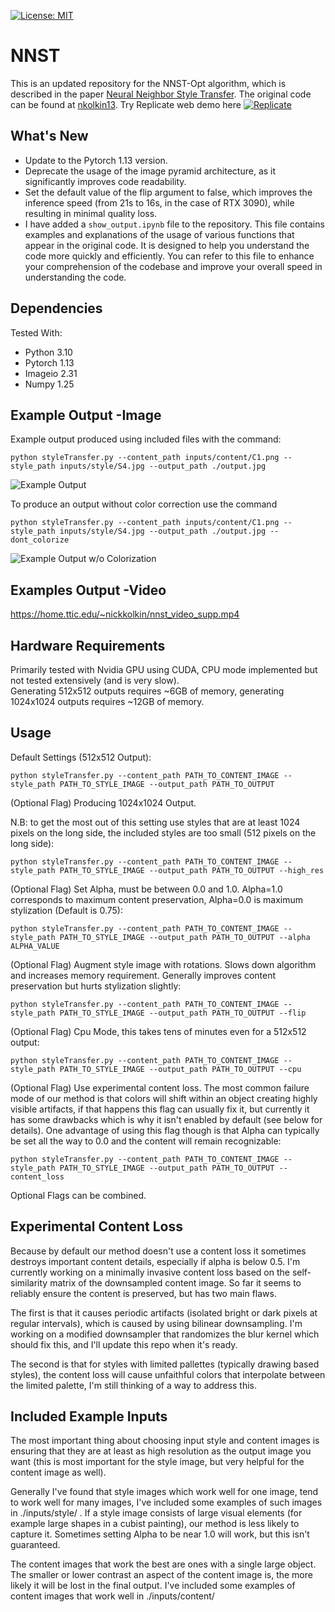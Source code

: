 [![License: MIT](https://img.shields.io/badge/License-MIT-yellow.svg)](https://opensource.org/licenses/MIT)
# NNST
This is an updated repository for the NNST-Opt algorithm, which is described in the paper [Neural Neighbor Style Transfer](https://ttic.uchicago.edu/~nickkolkin/Paper/NNST_Preprint.pdf). The original code can be found at [nkolkin13](https://github.com/nkolkin13/NeuralNeighborStyleTransfer). Try Replicate web demo here [![Replicate](https://replicate.com/nkolkin13/neuralneighborstyletransfer/badge)](https://replicate.com/nkolkin13/neuralneighborstyletransfer)

## What's New
* Update to the Pytorch 1.13 version.
* Deprecate the usage of the image pyramid architecture, as it significantly improves code readability.
* Set the default value of the flip argument to false, which improves the inference speed (from 21s to 16s, in the case of RTX 3090), while resulting in minimal quality loss.
* I have added a `show_output.ipynb` file to the repository. This file contains examples and explanations of the usage of various functions that appear in the original code. It is designed to help you understand the code more quickly and efficiently. You can refer to this file to enhance your comprehension of the codebase and improve your overall speed in understanding the code.

## Dependencies
Tested With:
* Python 3.10
* Pytorch 1.13
* Imageio 2.31
* Numpy 1.25

## Example Output -Image
Example output produced using included files with the command:
```
python styleTransfer.py --content_path inputs/content/C1.png --style_path inputs/style/S4.jpg --output_path ./output.jpg
```
![Example Output](https://github.com/nkolkin13/NeuralNeighborStyleTransfer/blob/main/example2.png?raw=true)

To produce an output without color correction use the command
```
python styleTransfer.py --content_path inputs/content/C1.png --style_path inputs/style/S4.jpg --output_path ./output.jpg --dont_colorize
```
![Example Output w/o Colorization](https://github.com/nkolkin13/NeuralNeighborStyleTransfer/blob/main/example.png?raw=true)

## Examples Output -Video
https://home.ttic.edu/~nickkolkin/nnst_video_supp.mp4

## Hardware Requirements
Primarily tested with Nvidia GPU using CUDA, CPU mode implemented but not tested extensively (and is very slow).  
Generating 512x512 outputs requires ~6GB of memory, generating 1024x1024 outputs requires ~12GB of memory.    

## Usage
Default Settings (512x512 Output):    
```
python styleTransfer.py --content_path PATH_TO_CONTENT_IMAGE --style_path PATH_TO_STYLE_IMAGE --output_path PATH_TO_OUTPUT
```
(Optional Flag) Producing 1024x1024 Output. 

N.B: to get the most out of this setting use styles that are at least 1024 pixels on the long side, the included styles are too small (512 pixels on the long side):    
```
python styleTransfer.py --content_path PATH_TO_CONTENT_IMAGE --style_path PATH_TO_STYLE_IMAGE --output_path PATH_TO_OUTPUT --high_res
```

(Optional Flag) Set Alpha, must be between 0.0 and 1.0. Alpha=1.0 corresponds to maximum content preservation, Alpha=0.0 is maximum stylization  (Default is 0.75):    
```
python styleTransfer.py --content_path PATH_TO_CONTENT_IMAGE --style_path PATH_TO_STYLE_IMAGE --output_path PATH_TO_OUTPUT --alpha ALPHA_VALUE
```

(Optional Flag) Augment style image with rotations. Slows down algorithm and increases memory requirement. Generally improves content preservation but hurts stylization slightly:  
```
python styleTransfer.py --content_path PATH_TO_CONTENT_IMAGE --style_path PATH_TO_STYLE_IMAGE --output_path PATH_TO_OUTPUT --flip
```

(Optional Flag) Cpu Mode, this takes tens of minutes even for a 512x512 output:  
```
python styleTransfer.py --content_path PATH_TO_CONTENT_IMAGE --style_path PATH_TO_STYLE_IMAGE --output_path PATH_TO_OUTPUT --cpu
```

(Optional Flag) Use experimental content loss. The most common failure mode of our method is that colors will shift within an object creating highly visible artifacts, if that happens this flag can usually fix it, but currently it has some drawbacks which is why it isn't enabled by default (see below for details). One advantage of using this flag though is that Alpha can typically be set all the way to 0.0 and the content will remain recognizable:  
```
python styleTransfer.py --content_path PATH_TO_CONTENT_IMAGE --style_path PATH_TO_STYLE_IMAGE --output_path PATH_TO_OUTPUT --content_loss
```

Optional Flags can be combined.

## Experimental Content Loss
Because by default our method doesn't use a content loss it sometimes destroys important content details, especially if alpha is below 0.5. I'm currently working on a minimally invasive content loss based on the self-similarity matrix of the downsampled content image. So far it seems to reliably ensure the content is preserved, but has two main flaws. 

The first is that it causes periodic artifacts (isolated bright or dark pixels at regular intervals), which is caused by using bilinear downsampling. I'm working on a modified downsampler that randomizes the blur kernel which should fix this, and I'll update this repo when it's ready.

The second is that for styles with limited pallettes (typically drawing based styles), the content loss will cause unfaithful colors that interpolate between the limited palette, I'm still thinking of a way to address this.

## Included Example Inputs
The most important thing about choosing input style and content images is ensuring that they are at least as high resolution as the output image you want (this is most important for the style image, but very helpful for the content image as well). 

Generally I've found that style images which work well for one image, tend to work well for many images, I've included some examples of such images in ./inputs/style/ . If a style image consists of large visual elements (for example large shapes in a cubist painting), our method is less likely to capture it. Sometimes setting Alpha to be near 1.0 will work, but this isn't guaranteed.

The content images that work the best are ones with a single large object. The smaller or lower contrast an aspect of the content image is, the more likely it will be lost in the final output. I've included some examples of content images that work well in ./inputs/content/
